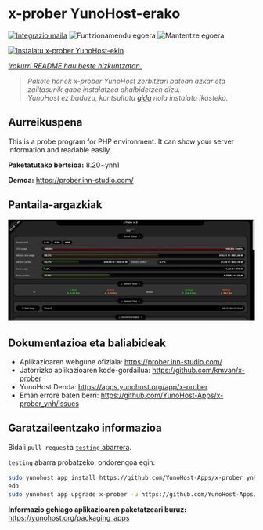 <!--
Ohart ongi: README hau automatikoki sortu da <https://github.com/YunoHost/apps/tree/master/tools/readme_generator>ri esker
EZ editatu eskuz.
-->

# x-prober YunoHost-erako

[![Integrazio maila](https://apps.yunohost.org/badge/integration/x-prober)](https://ci-apps.yunohost.org/ci/apps/x-prober/)
![Funtzionamendu egoera](https://apps.yunohost.org/badge/state/x-prober)
![Mantentze egoera](https://apps.yunohost.org/badge/maintained/x-prober)

[![Instalatu x-prober YunoHost-ekin](https://install-app.yunohost.org/install-with-yunohost.svg)](https://install-app.yunohost.org/?app=x-prober)

*[Irakurri README hau beste hizkuntzatan.](./ALL_README.md)*

> *Pakete honek x-prober YunoHost zerbitzari batean azkar eta zailtasunik gabe instalatzea ahalbidetzen dizu.*  
> *YunoHost ez baduzu, kontsultatu [gida](https://yunohost.org/install) nola instalatu ikasteko.*

## Aurreikuspena

This is a probe program for PHP environment. It can show your server information and readable easily.


**Paketatutako bertsioa:** 8.20~ynh1

**Demoa:** <https://prober.inn-studio.com/>

## Pantaila-argazkiak

![x-prober(r)en pantaila-argazkia](./doc/screenshots/screenshot.jpg)

## Dokumentazioa eta baliabideak

- Aplikazioaren webgune ofiziala: <https://prober.inn-studio.com/>
- Jatorrizko aplikazioaren kode-gordailua: <https://github.com/kmvan/x-prober>
- YunoHost Denda: <https://apps.yunohost.org/app/x-prober>
- Eman errore baten berri: <https://github.com/YunoHost-Apps/x-prober_ynh/issues>

## Garatzaileentzako informazioa

Bidali `pull request`a [`testing` abarrera](https://github.com/YunoHost-Apps/x-prober_ynh/tree/testing).

`testing` abarra probatzeko, ondorengoa egin:

```bash
sudo yunohost app install https://github.com/YunoHost-Apps/x-prober_ynh/tree/testing --debug
edo
sudo yunohost app upgrade x-prober -u https://github.com/YunoHost-Apps/x-prober_ynh/tree/testing --debug
```

**Informazio gehiago aplikazioaren paketatzeari buruz:** <https://yunohost.org/packaging_apps>

